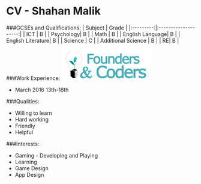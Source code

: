 CV - Shahan Malik
====================

###GCSEs and Qualifications:
| Subject | Grade                |
|:---------:|:--------------------:|
| ICT       | B                    |
| Psychology| B                    |
| Math      | B                    | 
| English Language| B              | 
| English Literature| B            |
| Science      | C                 | 
| Additional Science  | B          |
| RE| B                            |

###Work Experience:
<img src="https://github.com/Neats29/CV/blob/master/experience/fac.png" width="240">
- March 2016 13th-18th

###Qualities:
+ Willing to learn
+ Hard working
+ Friendly
+ Helpful

###Interests:

+ Gaming - Developing and Playing
+ Learning
+ Game Design
+ App Design
